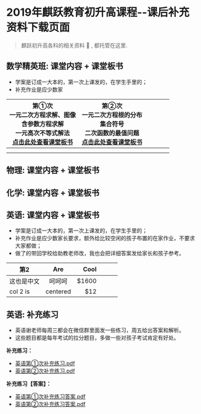 # 2019年麒跃教育初升高课程--课后补充资料下载页面
> 麒跃初升高各科的相关资料 📝 , 都托管在这里.  


## 数学精英班: 课堂内容 + 课堂板书

  - 学案是订成一大本的，第一次上课发的，在学生手里的；
  - 补充作业是应少数家


| 第①次<br>一元二次方程求解、图像<br>含参数方程求解<br>一元高次不等式解法<br>[点击此处查看课堂板书](数学/精英班/数学精英班8.9.pdf) | 第②次<br>一元二次方程根的分布<br>集合符号<br>二次函数的最值问题<br>[点击此处查看课堂板书](数学/精英班/数学精英班8.10.pdf) |   |   |   |   |
|:-----------------------------------------------------------------------------------:|:------------------------------------------------------:|:---:|:---:|:---:|:---:|
|                                                                                     |                                                        |   |   |   |   |
|                                                                                     |                                                        |   |   |   |   |











## 物理: 课堂内容 + 课堂板书
## 化学: 课堂内容 + 课堂板书
## 英语: 课堂内容 + 课堂板书







  - 学案是订成一大本的，第一次上课发的，在学生手里的；
  - 补充作业是应少数家长要求，额外给比较空闲的孩子布置的在家作业，不要求大家都做；
  - 做了的带回学校给助教老师改，我也会把详细答案发给家长和孩子参考。


| 第2        |    Are   |  Cool |   |   |   |
|------------|:--------:|------:|---|---|---|
| 这也是中文 |  呵呵呵  | $1600 |   |   |   |
| col 2 is   | centered |   $12 |   |   |   |


   
## 英语: 补充练习
  - 英语谢老师每周三都会在微信群里面发一些练习，周五给出答案和解析。
  - 这些题目都是每年考试的拉分题目，多做一些对孩子考试肯定有好处。

**补充练习：**
   * [英语第①次补充练习.pdf](英语/第一次补充资料【题目】.pdf)
   * [英语第②次补充练习.pdf](英语/第二次补充资料【题目】.pdf)
   
**补充练习【答案】：**
   * [英语第①次补充练习答案.pdf](英语/第一次补充资料【答案】.pdf)
   * [英语第②次补充练习答案.pdf](英语/第二次补充资料【答案】.pdf)
    


